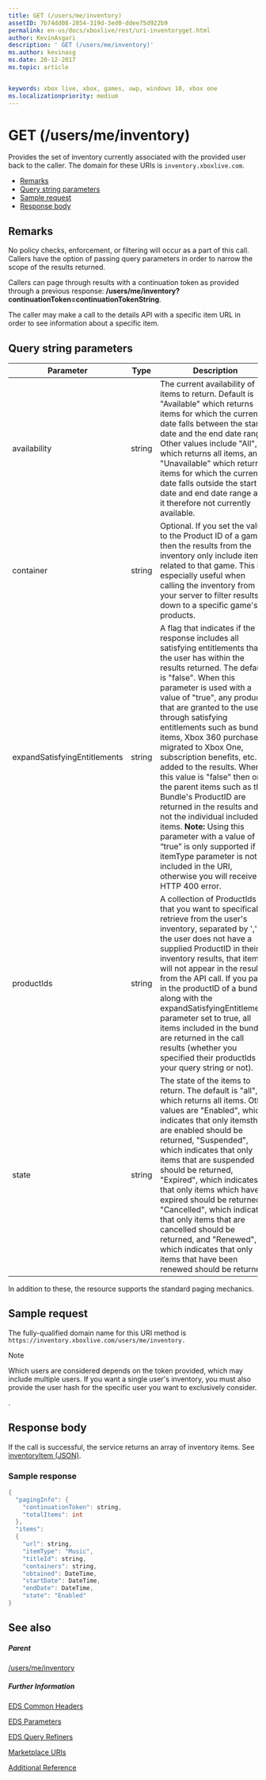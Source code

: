 ```yaml
---
title: GET (/users/me/inventory)
assetID: 7b74dd08-2854-319d-3ed0-ddee75d922b9
permalink: en-us/docs/xboxlive/rest/uri-inventoryget.html
author: KevinAsgari
description: ' GET (/users/me/inventory)'
ms.author: kevinasg
ms.date: 20-12-2017
ms.topic: article


keywords: xbox live, xbox, games, uwp, windows 10, xbox one
ms.localizationpriority: medium
---
```



# GET (/users/me/inventory)
Provides the set of inventory currently associated with the provided user back to the caller.
The domain for these URIs is `inventory.xboxlive.com`.

  * [Remarks](#ID4EV)
  * [Query string parameters](#ID4EHB)
  * [Sample request](#ID4EDE)
  * [Response body](#ID4ERE)

<a id="ID4EV"></a>


## Remarks

No policy checks, enforcement, or filtering will occur as a part of this call. Callers have the option of passing query parameters in order to narrow the scope of the results returned.

Callers can page through results with a continuation token as provided through a previous response: **/users/me/inventory?continuationToken=continuationTokenString**.

The caller may make a call to the details API with a specific item URL in order to see information about a specific item.

<a id="ID4EHB"></a>


## Query string parameters

| Parameter| Type| Description|
| --- | --- | --- |
| availability| string| The current availability of items to return. Default is "Available" which returns items for which the current date falls between the start date and the end date range. Other values include "All", which returns all items, and "Unavailable" which returns items for which the current date falls outside the start date and end date range and it therefore not currently available. |
| container| string| Optional. If you set the value to the Product ID of a game, then the results from the inventory only include items related to that game. This is especially useful when calling the inventory from your server to filter results down to a specific game's products.|
| expandSatisfyingEntitlements| string| A flag that indicates if the response includes all satisfying entitlements that the user has within the results returned. The default is "false". When this parameter is used with a value of "true", any products that are granted to the user through satisfying entitlements such as bundled items, Xbox 360 purchases migrated to Xbox One, subscription benefits, etc. are added to the results. When this value is "false" then only the parent items such as the Bundle's ProductID are returned in the results and not the individual included items. **Note:** Using this parameter with a value of “true” is only supported if the itemType parameter is not included in the URI, otherwise you will receive an HTTP 400 error. |  
  | productIds | string |  A collection of ProductIds that you want to specifically retrieve from the user's inventory, separated by ','.  If the user does not have a supplied ProductID in their inventory results, that item will not appear in the results from the API call. If you pass in the productID of a bundle along with the expandSatisfyingEntitlements parameter set to true, all items included in the bundle are returned in the call results (whether you specified their productIds in your query string or not).   |
  | state | string | The state of the items to return. The default is "all", which returns all items. Other values are "Enabled", which indicates that only itemsthat are enabled should be returned, "Suspended", which indicates that only items that are suspended should be returned, "Expired", which indicates that only items which have expired should be returned, "Cancelled", which indicates that only items that are cancelled should be returned, and "Renewed", which indicates that only items that have been renewed should be returned.  |

In addition to these, the resource supports the standard paging mechanics.

<a id="ID4EDE"></a>


## Sample request

The fully-qualified domain name for this URI method is `https://inventory.xboxlive.com/users/me/inventory.
		 `

> [!NOTE] 
> Which users are considered depends on the token provided, which may include multiple users. If you want a single user's inventory, you must also provide the user hash for the specific user you want to exclusively consider.

.

<a id="ID4ERE"></a>


## Response body

If the call is successful, the service returns an array of inventory items. See [inventoryItem (JSON)](../../json/json-inventoryitem.md).

<a id="ID4E4E"></a>


### Sample response


```cpp
{
  "pagingInfo": {
    "continuationToken": string,
    "totalItems": int
  },
  "items":
  {
    "url": string,
    "itemType": "Music",
    "titleId": string,
    "containers": string,
    "obtained": DateTime,
    "startDate": DateTime,
    "endDate": DateTime,
    "state": "Enabled"  
}

```


<a id="ID4EHF"></a>


## See also

<a id="ID4EJF"></a>


##### Parent

[/users/me/inventory](uri-inventory.md)


<a id="ID4ETF"></a>


##### Further Information

[EDS Common Headers](../../additional/edscommonheaders.md)

 [EDS Parameters](../../additional/edsparameters.md)

 [EDS Query Refiners](../../additional/edsqueryrefiners.md)

 [Marketplace URIs](atoc-reference-marketplace.md)

 [Additional Reference](../../additional/atoc-xboxlivews-reference-additional.md)
